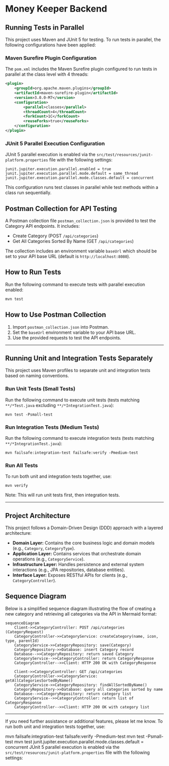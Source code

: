 # Money Keeper Backend

## Running Tests in Parallel

This project uses Maven and JUnit 5 for testing. To run tests in parallel, the following configurations have been applied:

### Maven Surefire Plugin Configuration

The `pom.xml` includes the Maven Surefire plugin configured to run tests in parallel at the class level with 4 threads:

```xml
<plugin>
    <groupId>org.apache.maven.plugins</groupId>
    <artifactId>maven-surefire-plugin</artifactId>
    <version>3.0.0-M7</version>
    <configuration>
        <parallel>classes</parallel>
        <threadCount>4</threadCount>
        <forkCount>1C</forkCount>
        <reuseForks>true</reuseForks>
    </configuration>
</plugin>
```

### JUnit 5 Parallel Execution Configuration

JUnit 5 parallel execution is enabled via the `src/test/resources/junit-platform.properties` file with the following settings:

```
junit.jupiter.execution.parallel.enabled = true
junit.jupiter.execution.parallel.mode.default = same_thread
junit.jupiter.execution.parallel.mode.classes.default = concurrent
```

This configuration runs test classes in parallel while test methods within a class run sequentially.

## Postman Collection for API Testing

A Postman collection file `postman_collection.json` is provided to test the Category API endpoints. It includes:

- Create Category (POST `/api/categories`)
- Get All Categories Sorted By Name (GET `/api/categories`)

The collection includes an environment variable `baseUrl` which should be set to your API base URL (default is `http://localhost:8080`).

## How to Run Tests

Run the following command to execute tests with parallel execution enabled:

```bash
mvn test
```

## How to Use Postman Collection

1. Import `postman_collection.json` into Postman.
2. Set the `baseUrl` environment variable to your API base URL.
3. Use the provided requests to test the API endpoints.

---

## Running Unit and Integration Tests Separately

This project uses Maven profiles to separate unit and integration tests based on naming conventions.

### Run Unit Tests (Small Tests)

Run the following command to execute unit tests (tests matching `**/*Test.java` excluding `**/*IntegrationTest.java`):

```
mvn test -Psmall-test
```

### Run Integration Tests (Medium Tests)

Run the following command to execute integration tests (tests matching `**/*IntegrationTest.java`):

```
mvn failsafe:integration-test failsafe:verify -Pmedium-test
```

### Run All Tests

To run both unit and integration tests together, use:

```
mvn verify
```

Note: This will run unit tests first, then integration tests.

---

## Project Architecture

This project follows a Domain-Driven Design (DDD) approach with a layered architecture:

- **Domain Layer:** Contains the core business logic and domain models (e.g., `Category`, `CategoryType`).
- **Application Layer:** Contains services that orchestrate domain operations (e.g., `CategoryService`).
- **Infrastructure Layer:** Handles persistence and external system interactions (e.g., JPA repositories, database entities).
- **Interface Layer:** Exposes RESTful APIs for clients (e.g., `CategoryController`).

## Sequence Diagram

Below is a simplified sequence diagram illustrating the flow of creating a new category and retrieving all categories via the API in Mermaid format:

```mermaid
sequenceDiagram
    Client->>CategoryController: POST /api/categories (CategoryRequest)
    CategoryController->>CategoryService: createCategory(name, icon, type, parentId)
    CategoryService->>CategoryRepository: save(Category)
    CategoryRepository->>Database: insert Category record
    Database-->>CategoryRepository: return saved Category
    CategoryService-->>CategoryController: return CategoryResponse
    CategoryController-->>Client: HTTP 200 OK with CategoryResponse

    Client->>CategoryController: GET /api/categories
    CategoryController->>CategoryService: getAllCategoriesSortedByName()
    CategoryService->>CategoryRepository: findAllSortedByName()
    CategoryRepository->>Database: query all categories sorted by name
    Database-->>CategoryRepository: return category list
    CategoryService-->>CategoryController: return list of CategoryResponse
    CategoryController-->>Client: HTTP 200 OK with category list
```

---

If you need further assistance or additional features, please let me know.
To run both unit and integration tests together, use:

mvn failsafe:integration-test failsafe:verify -Pmedium-test
mvn test -Psmall-test
mvn test
junit.jupiter.execution.parallel.mode.classes.default = concurrent
JUnit 5 parallel execution is enabled via the `src/test/resources/junit-platform.properties` file with the following settings:

